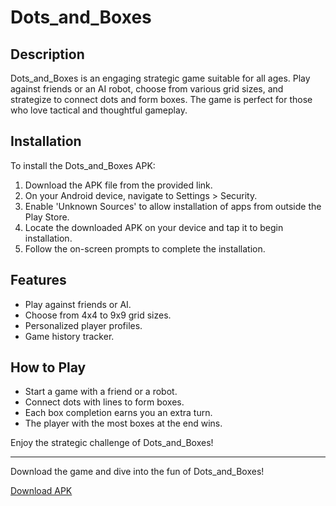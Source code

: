# Dots_and_Boxes

## Description
Dots_and_Boxes is an engaging strategic game suitable for all ages. Play against friends or an AI robot, choose from various grid sizes, and strategize to connect dots and form boxes. The game is perfect for those who love tactical and thoughtful gameplay.

## Installation
To install the Dots_and_Boxes APK:

1. Download the APK file from the provided link.
2. On your Android device, navigate to Settings > Security.
3. Enable 'Unknown Sources' to allow installation of apps from outside the Play Store.
4. Locate the downloaded APK on your device and tap it to begin installation.
5. Follow the on-screen prompts to complete the installation.

## Features
- Play against friends or AI.
- Choose from 4x4 to 9x9 grid sizes.
- Personalized player profiles.
- Game history tracker.

## How to Play
- Start a game with a friend or a robot.
- Connect dots with lines to form boxes.
- Each box completion earns you an extra turn.
- The player with the most boxes at the end wins.

Enjoy the strategic challenge of Dots_and_Boxes!

---

Download the game and dive into the fun of Dots_and_Boxes!

[Download APK](D:\DotsAndBox\apk\dots&boxes.apk)

